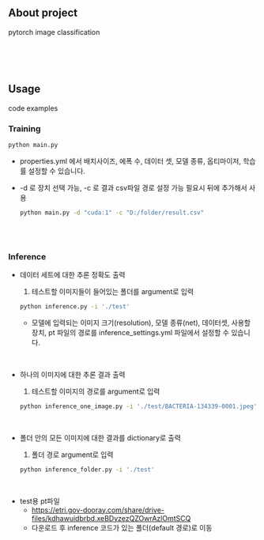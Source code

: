 ## About project

pytorch image classification 

<br><br><br>

## Usage

code examples

### Training

```sh
python main.py 
```

- properties.yml 에서 배치사이즈, 에폭 수, 데이터 셋, 모델 종류, 옵티마이저, 학습률 설정할 수 있습니다.

- -d 로 장치 선택 가능, -c 로 결과 csv파일 경로 설정 가능 필요시 뒤에 추가해서 사용

  ```sh
  python main.py -d "cuda:1" -c "D:/folder/result.csv"
  ```

<br><br>

### Inference

- 데이터 세트에 대한 추론 정확도 출력

  1. 테스트할 이미지들이 들어있는 폴더를 argument로 입력

  ```sh
  python inference.py -i './test'
  ```

  * 모델에 입력되는 이미지 크기(resolution), 모델 종류(net), 데이터셋, 사용할 장치, pt 파일의 경로를 inference_settings.yml 파일에서 설정할 수 있습니다.

<br>

- 하나의 이미지에 대한 추론 결과 출력

  1. 테스트할 이미지의 경로를 argument로 입력

  ```sh
  python inference_one_image.py -i './test/BACTERIA-134339-0001.jpeg'
  ```


<br>

- 폴더 안의 모든 이미지에 대한 결과를 dictionary로 출력

  1. 폴더 경로 argument로 입력

  ```sh
  python inference_folder.py -i './test'
  ```


<br>

- test용 pt파일
  - https://etri.gov-dooray.com/share/drive-files/kdhawuidbrbd.xeBDyzezQZOwrAzlOmtSCQ
  - 다운로드 후 inference 코드가 있는 폴더(default 경로)로 이동